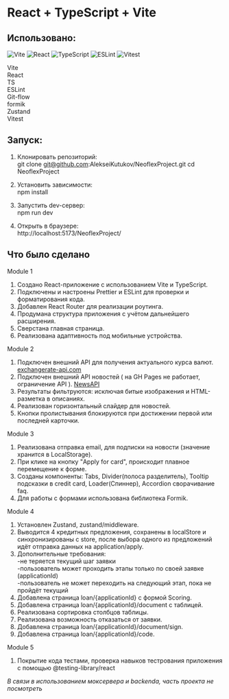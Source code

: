 # React + TypeScript + Vite

## Использовано:

![Vite](https://img.shields.io/badge/Vite-FFD62E?style=flat-square&logo=vite)
![React](https://img.shields.io/badge/React-61DAFB?style=flat-square&logo=react&logoColor=white)
![TypeScript](https://img.shields.io/badge/TypeScript-3178C6?style=flat-square&logo=typescript&logoColor=white)
![ESLint](https://img.shields.io/badge/ESLint-4B32C3?style=flat-square&logo=eslint&logoColor=white)
![Vitest](https://img.shields.io/badge/Vitest-68E0C1?style=flat-square&logo=vitest)

Vite  
React  
TS  
ESLint  
Git-flow  
formik  
Zustand  
Vitest

## Запуск:

1. Клонировать репозиторий:  
   git clone git@github.com:AlekseiKutukov/NeoflexProject.git
   cd NeoflexProject

2. Установить зависимости:  
   npm install

3. Запустить dev-сервер:  
   npm run dev

4. Открыть в браузере:  
   http://localhost:5173/NeoflexProject/

## Что было сделано

Module 1

1. Создано React-приложение с использованием Vite и TypeScript.
2. Подключены и настроены Prettier и ESLint для проверки и форматирования кода.
3. Добавлен React Router для реализации роутинга.
4. Продумана структура приложения с учётом дальнейшего расширения.
5. Сверстана главная страница.
6. Реализована адаптивность под мобильные устройства.

Module 2

1. Подключен внешний API для получения актуального курса валют. [exchangerate-api.com](https://app.exchangerate-api.com/dashboard)
2. Подключен внешний API новостей ( на GH Pages не работает, ограничение API ). [NewsAPI](https://newsapi.org/)
3. Результаты фильтруются: исключая битые изображения и HTML-разметка в описаниях.
4. Реализован горизонтальный слайдер для новостей.
5. Кнопки пролистывания блокируются при достижении первой или последней карточки.

Module 3

1. Реализована отправка email, для подписки на новости (значение хранится в LocalStorage).
1. При клике на кнопку "Apply for card", происходит плавное перемещение к форме.
1. Cозданы компоненты: Tabs, Divider(полоса разделитель), Tooltip подсказки в credit card, Loader(Спиннер), Accordion сворачивание faq.
1. Для работы с формами использована библиотека Formik.

Module 4

1. Установлен Zustand, zustand/middleware.
2. Выводится 4 кредитных предложения, сохранены в localStore и синхронизированы с store, после выбора одного из предложений идёт отправка данных на application/apply.
3. Дополнительные требования:  
   -не теряется текущий шаг заявки  
   -пользователь может проходить этапы только по своей заявке (applicationId)  
   -пользователь не может переходить на следующий этап, пока не пройдёт текущий
4. Добавлена страница loan/{applicationId} с формой Scoring.
5. Добавлена страница loan/{applicationId}/document с таблицей.
6. Реализована сортировка столбцов таблицы.
7. Реализована возможность отказаться от заявки.
8. Добавлена страница loan/{applicationId}/document/sign.
9. Добавлена страница loan/{applicationId}/code.

Module 5

1. Покрытие кода тестами, проверка навыков тестрования приложения с помощью @testing-library/react

_В связи в использованием моксервера и backenda, часть проекта не посмотреть_
